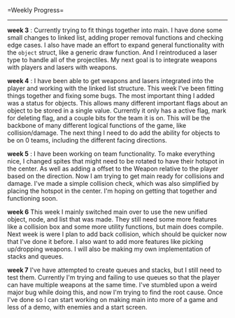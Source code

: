 =Weekly Progress=

***

**week 3** : 
Currently trying to fit things together into main. I have done some small changes to linked list, adding proper removal functions and checking edge cases. I also have made an effort to expand general functionality with the `object` struct, like a generic draw function. And I reintroduced a laser type to handle all of the projectiles. My next goal is to integrate weapons with players and lasers with weapons.

**week 4** :
I have been able to get weapons and lasers integrated into the player and working with the linked list structure. This week I've been fitting things together and fixing some bugs. The most important thing I added was a status for objects. This allows many different important flags about an object to be stored in a single value. Currently it only has a active flag, mark for deleting flag, and a couple bits for the team it is on. This will be the backbone of many different logical functions of the game, like collision/damage. The next thing I need to do add the ability for objects to be on 0 teams, including the different facing directions.

**week 5** :
I have been working on team functionality. To make everything nice, I changed spites that might need to be rotated to have their hotspot in the center. As well as adding a offset to the Weapon relative to the player based on the direction. Now I am trying to get main ready for collisions and damage. I've made a simple collision check, which was also simplified by placing the hotspot in the center. I'm hoping on getting that together and functioning soon.

**week 6**
This week I mainly switched main over to use the new unified object, node, and list that was made. They still need some more features like a collision box and some more utility functions, but main does compile. Next week is were I plan to add back collision, which should be quicker now that I've done it before. I also want to add more features like picking up/dropping weapons. I will also be making my own implementation of stacks and queues.

**week 7**
I've have attempted to create queues and stacks, but I still need to test them. Currently I'm trying and failing to use queues so that the player can have multiple weapons at the same time. I've stumbled upon a weird major bug while doing this, and now I'm trying to find the root cause. Once I've done so I can start working on making main into more of a game and less of a demo, with enemies and a start screen.